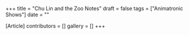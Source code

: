 +++
title = "Chu Lin and the Zoo Notes"
draft = false
tags = ["Animatronic Shows"]
date = ""

[Article]
contributors = []
gallery = []
+++